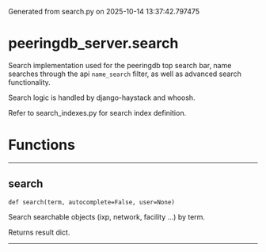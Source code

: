 Generated from search.py on 2025-10-14 13:37:42.797475

# peeringdb_server.search

Search implementation used for the peeringdb top search bar, name
searches through the api `name_search` filter, as well as advanced
search functionality.

Search logic is handled by django-haystack and whoosh.

Refer to search_indexes.py for search index definition.

# Functions
---

## search
`def search(term, autocomplete=False, user=None)`

Search searchable objects (ixp, network, facility ...) by term.

Returns result dict.

---
